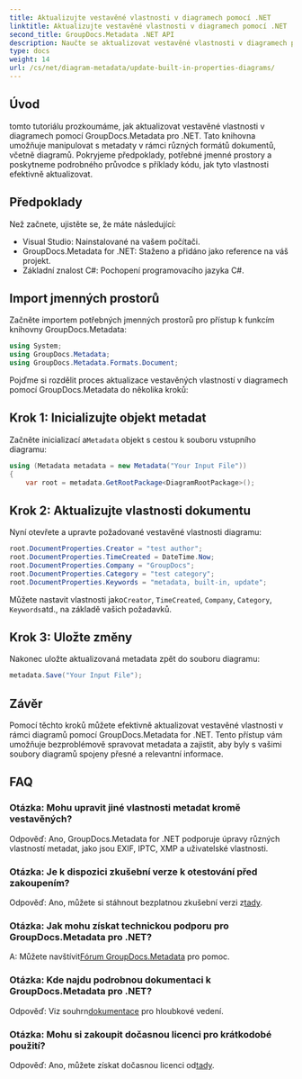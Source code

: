 ```yaml
---
title: Aktualizujte vestavěné vlastnosti v diagramech pomocí .NET
linktitle: Aktualizujte vestavěné vlastnosti v diagramech pomocí .NET
second_title: GroupDocs.Metadata .NET API
description: Naučte se aktualizovat vestavěné vlastnosti v diagramech pomocí GroupDocs.Metadata pro .NET. Bez problémů upravujte metadata pomocí příkladů kódu.
type: docs
weight: 14
url: /cs/net/diagram-metadata/update-built-in-properties-diagrams/
---
```

## Úvod
tomto tutoriálu prozkoumáme, jak aktualizovat vestavěné vlastnosti v diagramech pomocí GroupDocs.Metadata pro .NET. Tato knihovna umožňuje manipulovat s metadaty v rámci různých formátů dokumentů, včetně diagramů. Pokryjeme předpoklady, potřebné jmenné prostory a poskytneme podrobného průvodce s příklady kódu, jak tyto vlastnosti efektivně aktualizovat.

## Předpoklady

Než začnete, ujistěte se, že máte následující:

- Visual Studio: Nainstalované na vašem počítači.
- GroupDocs.Metadata for .NET: Staženo a přidáno jako reference na váš projekt.
- Základní znalost C#: Pochopení programovacího jazyka C#.

## Import jmenných prostorů

Začněte importem potřebných jmenných prostorů pro přístup k funkcím knihovny GroupDocs.Metadata:

```csharp
using System;
using GroupDocs.Metadata;
using GroupDocs.Metadata.Formats.Document;
```

Pojďme si rozdělit proces aktualizace vestavěných vlastností v diagramech pomocí GroupDocs.Metadata do několika kroků:

## Krok 1: Inicializujte objekt metadat

 Začněte inicializací a`Metadata` objekt s cestou k souboru vstupního diagramu:

```csharp
using (Metadata metadata = new Metadata("Your Input File"))
{
    var root = metadata.GetRootPackage<DiagramRootPackage>();
```

## Krok 2: Aktualizujte vlastnosti dokumentu

Nyní otevřete a upravte požadované vestavěné vlastnosti diagramu:

```csharp
root.DocumentProperties.Creator = "test author";
root.DocumentProperties.TimeCreated = DateTime.Now;
root.DocumentProperties.Company = "GroupDocs";
root.DocumentProperties.Category = "test category";
root.DocumentProperties.Keywords = "metadata, built-in, update";
```

 Můžete nastavit vlastnosti jako`Creator`, `TimeCreated`, `Company`, `Category`, `Keywords`atd., na základě vašich požadavků.

## Krok 3: Uložte změny

Nakonec uložte aktualizovaná metadata zpět do souboru diagramu:

```csharp
metadata.Save("Your Input File");
```

## Závěr

Pomocí těchto kroků můžete efektivně aktualizovat vestavěné vlastnosti v rámci diagramů pomocí GroupDocs.Metadata for .NET. Tento přístup vám umožňuje bezproblémově spravovat metadata a zajistit, aby byly s vašimi soubory diagramů spojeny přesné a relevantní informace.


## FAQ

### Otázka: Mohu upravit jiné vlastnosti metadat kromě vestavěných?
Odpověď: Ano, GroupDocs.Metadata for .NET podporuje úpravy různých vlastností metadat, jako jsou EXIF, IPTC, XMP a uživatelské vlastnosti.

### Otázka: Je k dispozici zkušební verze k otestování před zakoupením?
 Odpověď: Ano, můžete si stáhnout bezplatnou zkušební verzi z[tady](https://releases.groupdocs.com/).

### Otázka: Jak mohu získat technickou podporu pro GroupDocs.Metadata pro .NET?
 A: Můžete navštívit[Fórum GroupDocs.Metadata](https://forum.groupdocs.com/c/metadata/14) pro pomoc.

### Otázka: Kde najdu podrobnou dokumentaci k GroupDocs.Metadata pro .NET?
 Odpověď: Viz souhrn[dokumentace](https://reference.groupdocs.com/metadata/net/) pro hloubkové vedení.

### Otázka: Mohu si zakoupit dočasnou licenci pro krátkodobé použití?
 Odpověď: Ano, můžete získat dočasnou licenci od[tady](https://purchase.groupdocs.com/temporary-license/).